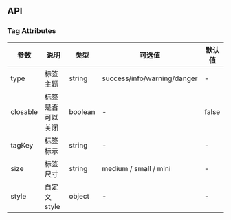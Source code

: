 ## API

### Tag Attributes

| 参数 | 说明 | 类型 | 可选值| 默认值 |
| --- | --- | --- | --- | --- |
| type | 标签主题 | string | success/info/warning/danger | - |
| closable | 标签是否可以关闭 | boolean | - | false |
| tagKey | 标签标示 | string | - | - |
| size | 标签尺寸 | string | medium / small / mini | - |
| style | 自定义style | object | - | - |

    